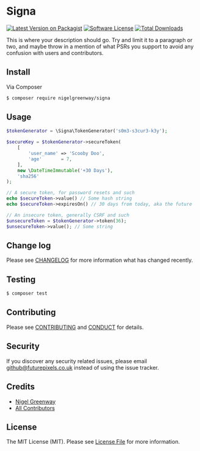 # Signa

[![Latest Version on Packagist][ico-version]][link-packagist]
[![Software License][ico-license]](LICENSE.md)
[![Total Downloads][ico-downloads]][link-downloads]

This is where your description should go. Try and limit it to a paragraph or two, and maybe throw in a mention of what
PSRs you support to avoid any confusion with users and contributors.

## Install

Via Composer

``` bash
$ composer require nigelgreenway/signa
```

## Usage

```php
$tokenGenerator = \Signa\TokenGenerator('s0m3-s3cur3-k3y');

$secureKey = $tokenGenerator->secureToken(
    [
        'user_name' => 'Scooby Doo',
        'age'       = 7,
    ],
    new \DateTimeImmutable('+30 Days'),
    'sha256'
);

// A secure token, for password resets and such
echo $secureToken->value() // Some hash string
echo $secureToken->expiresOn() // 30 days from today, aka the future

// An insecure token, generally CSRF and such
$unsecureToken = $tokenGenerator->token(36);
$unsecureToken->value(); // Some string
```

## Change log

Please see [CHANGELOG](CHANGELOG.md) for more information what has changed recently.

## Testing

``` bash
$ composer test
```

## Contributing

Please see [CONTRIBUTING](CONTRIBUTING.md) and [CONDUCT](CONDUCT.md) for details.

## Security

If you discover any security related issues, please email github@futurepixels.co.uk instead of using the issue tracker.

## Credits

- [Nigel Greenway][link-author]
- [All Contributors][link-contributors]

## License

The MIT License (MIT). Please see [License File](LICENSE.md) for more information.

[ico-version]: https://img.shields.io/packagist/v/nigelgreenway/signa.svg?style=flat-square
[ico-license]: https://img.shields.io/badge/license-MIT-brightgreen.svg?style=flat-square
[ico-travis]: https://img.shields.io/travis/nigelgreenway/signa/master.svg?style=flat-square
[ico-scrutinizer]: https://img.shields.io/scrutinizer/coverage/g/nigelgreenway/signa.svg?style=flat-square
[ico-code-quality]: https://img.shields.io/scrutinizer/g/nigelgreenway/signa.svg?style=flat-square
[ico-downloads]: https://img.shields.io/packagist/dt/nigelgreenway/signa.svg?style=flat-square

[link-packagist]: https://packagist.org/packages/nigelgreenway/signa
[link-travis]: https://travis-ci.org/nigelgreenway/signa
[link-scrutinizer]: https://scrutinizer-ci.com/g/nigelgreenway/signa/code-structure
[link-code-quality]: https://scrutinizer-ci.com/g/nigelgreenway/signa
[link-downloads]: https://packagist.org/packages/nigelgreenway/signa
[link-author]: https://github.com/nigelgreenway
[link-contributors]: ../../contributors
